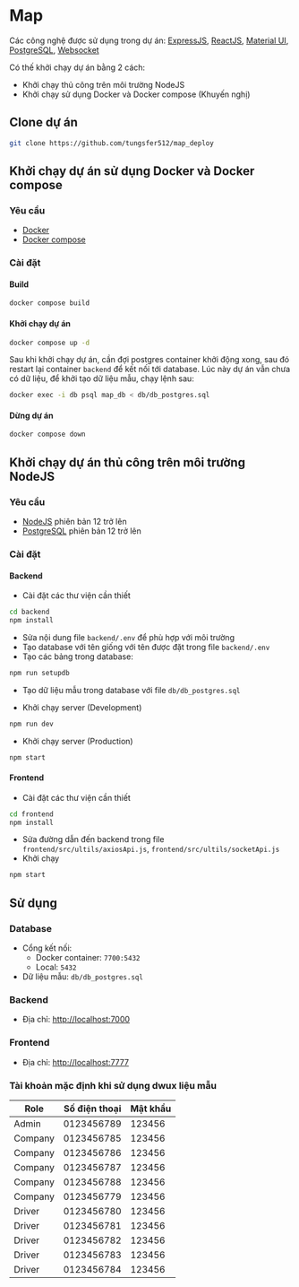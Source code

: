 # Map

Các công nghệ được sử dụng trong dự án: [ExpressJS](https://expressjs.com/), [ReactJS](https://react.dev/), [Material UI](https://mui.com/), [PostgreSQL](https://www.postgresql.org/), [Websocket](https://www.npmjs.com/package/ws)

Có thế khởi chạy dự án bằng 2 cách:

- Khởi chạy thủ công trên môi trường NodeJS
- Khởi chạy sử dụng Docker và Docker compose (Khuyến nghị)

## Clone dự án

```bash
git clone https://github.com/tungsfer512/map_deploy
```

## Khởi chạy dự án sử dụng Docker và Docker compose

### Yêu cầu

- [Docker](https://docs.docker.com/get-docker/)
- [Docker compose](https://docs.docker.com/compose/install/)

### Cài đặt

#### Build

```bash
docker compose build
```

#### Khởi chạy dự án

```bash
docker compose up -d
```

Sau khi khởi chạy dự án, cần đợi postgres container khởi động xong, sau đó restart lại container `backend` để kết nối tới database. Lúc này dự án vẫn chưa có dữ liệu, để khởi tạo dữ liệu mẫu, chạy lệnh sau:

```bash
docker exec -i db psql map_db < db/db_postgres.sql
```

#### Dừng dự án

```bash
docker compose down
```

## Khởi chạy dự án thủ công trên môi trường NodeJS

### Yêu cầu

- [NodeJS](https://nodejs.org/en/) phiên bản 12 trở lên
- [PostgreSQL](https://www.postgresql.org/) phiên bản 12 trở lên

### Cài đặt

#### Backend

- Cài đặt các thư viện cần thiết

```bash
cd backend
npm install
```

- Sửa nội dung file `backend/.env` để phù hợp với môi trường
- Tạo database với tên giống với tên được đặt trong file `backend/.env`
- Tạo các bảng trong database:

```bash
npm run setupdb
```

- Tạo dữ liệu mẫu trong database với file `db/db_postgres.sql`

- Khởi chạy server (Development)

```bash
npm run dev
```

- Khởi chạy server (Production)

```bash
npm start
```

#### Frontend

- Cài đặt các thư viện cần thiết

```bash
cd frontend
npm install
```

- Sửa đường dẫn đến backend trong file `frontend/src/ultils/axiosApi.js`, `frontend/src/ultils/socketApi.js`
- Khởi chạy

```bash
npm start
```

## Sử dụng

### Database

- Cổng kết nối:
  - Docker container: `7700:5432`
  - Local: `5432`
- Dữ liệu mẫu: `db/db_postgres.sql`

### Backend

- Địa chỉ: [http://localhost:7000](http://localhost:7000)

### Frontend

- Địa chỉ: [http://localhost:7777](http://localhost:7777)

### Tài khoản mặc định khi sử dụng dwux liệu mẫu

<table>
  <thead>
    <tr>
      <th>Role</th>
      <th>Số điện thoại</th>
      <th>Mật khẩu</th>
    </tr>
  </thead>
  <tbody>
    <tr>
      <td>Admin</td>
      <td>0123456789</td>
      <td>123456</td>
    </tr>
    <tr>
      <td>Company</td>
      <td>0123456785</td>
      <td>123456</td>
    </tr>
    <tr>
      <td>Company</td>
      <td>0123456786</td>
      <td>123456</td>
    </tr>
    <tr>
      <td>Company</td>
      <td>0123456787</td>
      <td>123456</td>
    </tr>
    <tr>
      <td>Company</td>
      <td>0123456788</td>
      <td>123456</td>
    </tr>
    <tr>
      <td>Company</td>
      <td>0123456779</td>
      <td>123456</td>
    </tr>
    <tr>
      <td>Driver</td>
      <td>0123456780</td>
      <td>123456</td>
    </tr>
    <tr>
      <td>Driver</td>
      <td>0123456781</td>
      <td>123456</td>
    </tr>
    <tr>
      <td>Driver</td>
      <td>0123456782</td>
      <td>123456</td>
    </tr>
    <tr>
      <td>Driver</td>
      <td>0123456783</td>
      <td>123456</td>
    </tr>
    <tr>
      <td>Driver</td>
      <td>0123456784</td>
      <td>123456</td>
    </tr>
  </tbody>
</table>
